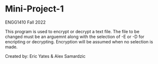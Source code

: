 # Mini-Project-1
ENGG1410 Fall 2022

This program is used to encrypt or decrypt a text file.  The file to be changed must be an arguemnt along with the selection of -E or -D for encripting or decrypting.  Encryption will be assumed when no selection is made.

Created by:
Eric Yates & Alex Samardzic

